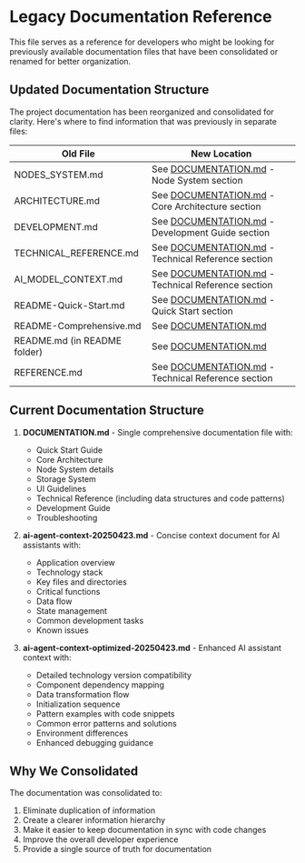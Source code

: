 # Legacy Documentation Reference

This file serves as a reference for developers who might be looking for previously available documentation files that have been consolidated or renamed for better organization.

## Updated Documentation Structure

The project documentation has been reorganized and consolidated for clarity. Here's where to find information that was previously in separate files:

| Old File | New Location |
|----------|-------------|
| NODES_SYSTEM.md | See [DOCUMENTATION.md](./DOCUMENTATION.md) - Node System section |
| ARCHITECTURE.md | See [DOCUMENTATION.md](./DOCUMENTATION.md) - Core Architecture section |
| DEVELOPMENT.md | See [DOCUMENTATION.md](./DOCUMENTATION.md) - Development Guide section |
| TECHNICAL_REFERENCE.md | See [DOCUMENTATION.md](./DOCUMENTATION.md) - Technical Reference section |
| AI_MODEL_CONTEXT.md | See [DOCUMENTATION.md](./DOCUMENTATION.md) - Technical Reference section |
| README-Quick-Start.md | See [DOCUMENTATION.md](./DOCUMENTATION.md) - Quick Start section |
| README-Comprehensive.md | See [DOCUMENTATION.md](./DOCUMENTATION.md) |
| README.md (in README folder) | See [DOCUMENTATION.md](./DOCUMENTATION.md) |
| REFERENCE.md | See [DOCUMENTATION.md](./DOCUMENTATION.md) - Technical Reference section |

## Current Documentation Structure

1. **DOCUMENTATION.md** - Single comprehensive documentation file with:
   - Quick Start Guide
   - Core Architecture
   - Node System details
   - Storage System
   - UI Guidelines
   - Technical Reference (including data structures and code patterns)
   - Development Guide
   - Troubleshooting

2. **ai-agent-context-20250423.md** - Concise context document for AI assistants with:
   - Application overview
   - Technology stack
   - Key files and directories
   - Critical functions
   - Data flow
   - State management
   - Common development tasks
   - Known issues

3. **ai-agent-context-optimized-20250423.md** - Enhanced AI assistant context with:
   - Detailed technology version compatibility
   - Component dependency mapping
   - Data transformation flow
   - Initialization sequence
   - Pattern examples with code snippets
   - Common error patterns and solutions
   - Environment differences
   - Enhanced debugging guidance

## Why We Consolidated

The documentation was consolidated to:
1. Eliminate duplication of information
2. Create a clearer information hierarchy
3. Make it easier to keep documentation in sync with code changes
4. Improve the overall developer experience
5. Provide a single source of truth for documentation
